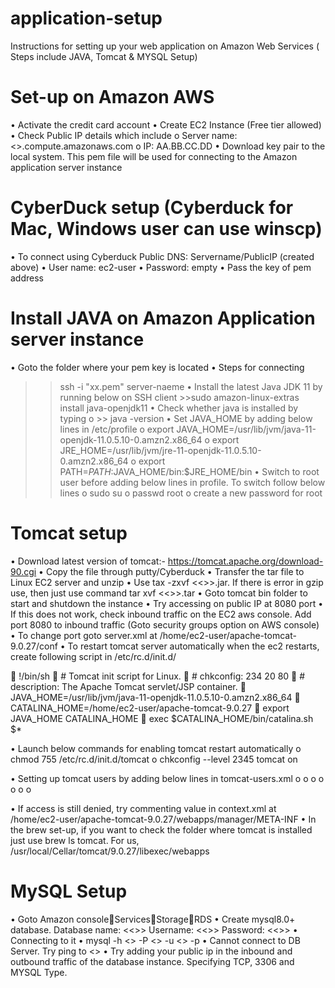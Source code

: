 # application-setup
Instructions for setting up your web application on Amazon Web Services ( Steps include JAVA, Tomcat &amp; MYSQL Setup)

# Set-up on Amazon AWS

•	Activate the credit card account
•	Create EC2 Instance (Free tier allowed)
•	Check Public IP details which include
o	Server name: <<XX>>.compute.amazonaws.com
o	IP:  AA.BB.CC.DD
•	Download key pair to the local system. This pem file will be used for connecting to the Amazon application server instance

# CyberDuck setup (Cyberduck for Mac, Windows user can use winscp)

•	To connect using Cyberduck
Public DNS: Servername/PublicIP (created above)
•	User name: ec2-user
•	Password: empty
•	Pass the key of pem address

# Install JAVA on Amazon Application server instance

•	Goto the folder where your pem key is located
•	Steps for connecting
>>ssh -i "xx.pem" server-naeme
•	Install the latest Java JDK 11 by running below on SSH client
	>>sudo amazon-linux-extras install java-openjdk11
•	Check whether java is installed by typing
o	>> java -version
•	Set JAVA_HOME by adding below lines in /etc/profile
o	export JAVA_HOME=/usr/lib/jvm/java-11-openjdk-11.0.5.10-0.amzn2.x86_64
o	export JRE_HOME=/usr/lib/jvm/jre-11-openjdk-11.0.5.10-0.amzn2.x86_64
o	export PATH=$PATH:$JAVA_HOME/bin:$JRE_HOME/bin
•	 Switch to root user before adding below lines in profile. To switch follow below lines
o	sudo su
o	passwd root
o	create a new password for root

# Tomcat setup

•	Download latest version of tomcat:- https://tomcat.apache.org/download-90.cgi 
•	Copy the file through putty/Cyberduck
•	Transfer the tar file to Linux EC2 server and unzip
•	Use tax -zxvf <<>>.jar. If there is error in gzip use, then just use command tar xvf <<>>.tar
•	Goto tomcat bin folder to start and shutdown the instance
•	Try accessing on public IP at 8080 port
•	If this does not work, check inbound traffic on the EC2 aws console. Add port 8080 to inbound traffic (Goto security groups option on AWS console)
•	To change port goto server.xml at /home/ec2-user/apache-tomcat-9.0.27/conf
•	To restart tomcat server automatically when the ec2 restarts, create following script in /etc/rc.d/init.d/

	!/bin/sh
	# Tomcat init script for Linux.
	# chkconfig: 234 20 80
	# description: The Apache Tomcat servlet/JSP container.
	JAVA_HOME=/usr/lib/jvm/java-11-openjdk-11.0.5.10-0.amzn2.x86_64
	CATALINA_HOME=/home/ec2-user/apache-tomcat-9.0.27
	export JAVA_HOME CATALINA_HOME
	exec $CATALINA_HOME/bin/catalina.sh $*

•	Launch below commands for enabling tomcat restart automatically
o	chmod 755 /etc/rc.d/init.d/tomcat
o	chkconfig --level 2345 tomcat on

•	Setting up tomcat users by adding below lines in tomcat-users.xml
o	<role rolename="manager-gui"/>
o	<role rolename="manager-script"/>
o	<role rolename="manager-jmx"/>
o	<role rolename="manager-status"/>
o	<role rolename="admin-gui"/>
o	<user username="admin" password="admin" 
o	roles="manager-gui,manager-status,admin-gui"/>
o	<user username="tomcattools" password="tomcat"/>

•	If access is still denied, try commenting value in context.xml at /home/ec2-user/apache-tomcat-9.0.27/webapps/manager/META-INF
•	In the brew set-up, if you want to check the folder where tomcat is installed just use brew ls tomcat. For us, /usr/local/Cellar/tomcat/9.0.27/libexec/webapps

# MySQL Setup

•	Goto Amazon consoleServicesStorageRDS
•	Create mysql8.0+ database. Database name: <<>> Username: <<>> Password: <<>>
•	Connecting to it
•	mysql -h <<servername>> -P <<port>> -u <<username>> -p
•	Cannot connect to DB Server. Try ping to <<DB Server name>>
•	Try adding your public ip in the inbound and outbound traffic of the database instance. Specifying TCP, 3306 and MYSQL Type.
